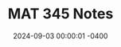 ---
title: MAT 345 Notes
class_code: MAT 345
semester_name: Fall 2024
semester_order: 5
order: 2
status: in-progress
date: 2024-09-03 00:00:01 -0400
downloads:
  - label: MAT 345 Notes
    url: /downloads/MAT%20345%20Notes.pdf
texts:
  - title: Algebra
    author: Michael Artin
  - title: Abstract Algebra
    author: David Dummit and Richard Foote
  - title: Contemporary Abstract Algebra
    author: Joseph Gallian
  - title: A Book of Abstract Algebra
    author: Charles Pinter
---